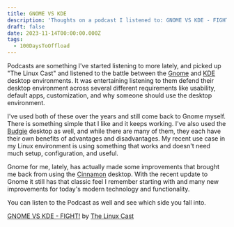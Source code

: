 ```yaml
---
title: GNOME VS KDE
description: 'Thoughts on a podcast I listened to: GNOME VS KDE - FIGHT!'
draft: false
date: 2023-11-14T00:00:00.000Z
tags:
  - 100DaysToOffload
---
```


Podcasts are something I've started listening to more lately, and picked up "The Linux Cast" and listened to the battle between the [Gnome](https://www.gnome.org/) and [KDE](https://kde.org/) desktop environments. It was entertaining listening to them defend their desktop environment across several different requirements like usability, default apps, customization, and why someone should use the desktop environment.

I've used both of these over the years and still come back to Gnome myself. There is something simple that I like and it keeps working. I've also used the [Budgie](https://buddiesofbudgie.org/) desktop as well, and while there are many of them, they each have their own benefits of advantages and disadvantages. My recent use case in my Linux environment is using something that works and doesn't need much setup, configuration, and useful.

Gnome for me, lately, has actually made some improvements that brought me back from using the [Cinnamon](https://projects.linuxmint.com/cinnamon/) desktop. With the recent update to Gnome it still has that classic feel I remember starting with and many new improvements for today's modern technology and functionality.

You can listen to the Podcast as well and see which side you fall into.

[GNOME VS KDE - FIGHT!](https://thelinuxcast.fireside.fm/136) by [The Linux Cast](https://thelinuxcast.org/)
